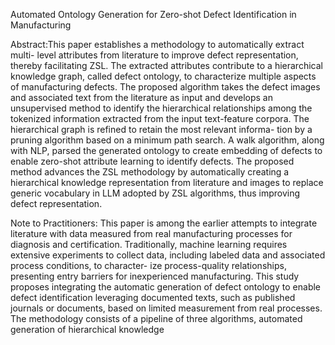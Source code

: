 Automated Ontology Generation for Zero-shot Defect Identification in Manufacturing

 Abstract:This paper establishes a methodology to automatically extract multi-
level attributes from literature to improve defect representation,
thereby facilitating ZSL. The extracted attributes contribute
to a hierarchical knowledge graph, called defect ontology, to
characterize multiple aspects of manufacturing defects. The
proposed algorithm takes the defect images and associated text
from the literature as input and develops an unsupervised method
to identify the hierarchical relationships among the tokenized
information extracted from the input text-feature corpora. The
hierarchical graph is refined to retain the most relevant informa-
tion by a pruning algorithm based on a minimum path search. A
walk algorithm, along with NLP, parsed the generated ontology to
create embedding of defects to enable zero-shot attribute learning
to identify defects. The proposed method advances the ZSL
methodology by automatically creating a hierarchical knowledge
representation from literature and images to replace generic
vocabulary in LLM adopted by ZSL algorithms, thus improving
defect representation. 

Note to Practitioners: This paper is among the earlier attempts to
integrate literature with data measured from real manufacturing
processes for diagnosis and certification. Traditionally, machine
learning requires extensive experiments to collect data, including
labeled data and associated process conditions, to character-
ize process-quality relationships, presenting entry barriers for
inexperienced manufacturing. This study proposes integrating
the automatic generation of defect ontology to enable defect
identification leveraging documented texts, such as published
journals or documents, based on limited measurement from
real processes. The methodology consists of a pipeline of three
algorithms, automated generation of hierarchical knowledge
